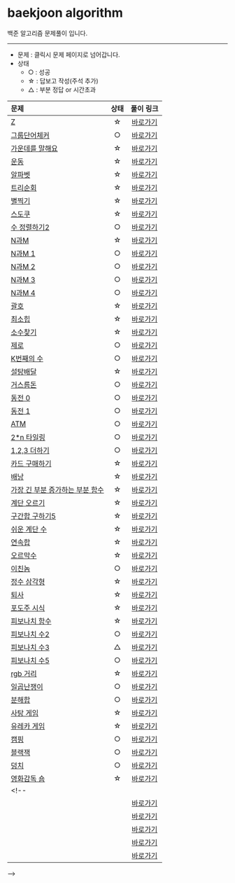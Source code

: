 # baekjoon algorithm
백준 알고리즘 문제풀이 입니다.

---
* 문제 : 클릭시 문제 페이지로 넘어갑니다.
* 상태 
  * ○ : 성공
  * ☆ : 답보고 작성(주석 추가)
  * △ : 부분 정답 or 시간초과

|문제|상태|풀이 링크|
|:-----------------------------------|:----:|:-----:|
|[Z](https://www.acmicpc.net/problem/1074)|☆|[바로가기](https://github.com/soyeonJeonDEV/Algorithm/blob/master/baekjoon/baekjoon_1074.py)
|[그룹단어체커](https://www.acmicpc.net/problem/1316)|○|[바로가기](https://github.com/soyeonJeonDEV/Algorithm/blob/master/baekjoon/baekjoon_1316.py)
|[가운데를 말해요](https://www.acmicpc.net/problem/1655)|☆|[바로가기](https://github.com/soyeonJeonDEV/Algorithm/blob/master/baekjoon/baekjoon_1655.py)
|[운동](https://www.acmicpc.net/problem/1956)|☆|[바로가기](https://github.com/soyeonJeonDEV/Algorithm/blob/master/baekjoon/baekjoon_1956.py)
|[알파벳](https://www.acmicpc.net/problem/1987)|☆|[바로가기](https://github.com/soyeonJeonDEV/Algorithm/blob/master/baekjoon/baekjoon_1987.py)
|[트리순회](https://www.acmicpc.net/problem/1991)|☆|[바로가기](https://github.com/soyeonJeonDEV/Algorithm/blob/master/baekjoon/baekjoon_1991.py)
|[별찍기](https://www.acmicpc.net/problem/2447)|☆|[바로가기](https://github.com/soyeonJeonDEV/Algorithm/blob/master/baekjoon/baekjoon_2447.py)
|[스도쿠](https://www.acmicpc.net/problem/2580)|☆|[바로가기](https://github.com/soyeonJeonDEV/Algorithm/blob/master/baekjoon/baekjoon_2580.py)
|[수 정렬하기2](https://www.acmicpc.net/problem/2751)|○|[바로가기](https://github.com/soyeonJeonDEV/Algorithm/blob/master/baekjoon/baekjoon_2751.py)
|[N과M](https://www.acmicpc.net/problem/15654)|☆|[바로가기](https://github.com/soyeonJeonDEV/Algorithm/blob/master/baekjoon/baekjoon_15654.py)
|[N과M 1](https://www.acmicpc.net/problem/15649)|○|[바로가기](https://github.com/soyeonJeonDEV/Algorithm/blob/master/baekjoon/baekjoon_15649.py)
|[N과M 2](https://www.acmicpc.net/problem/15650)|○|[바로가기](https://github.com/soyeonJeonDEV/Algorithm/blob/master/baekjoon/baekjoon_15650.py)
|[N과M 3](https://www.acmicpc.net/problem/15651)|○|[바로가기](https://github.com/soyeonJeonDEV/Algorithm/blob/master/baekjoon/baekjoon_15651.py)
|[N과M 4](https://www.acmicpc.net/problem/15652)|○|[바로가기](https://github.com/soyeonJeonDEV/Algorithm/blob/master/baekjoon/baekjoon_15652.py)
|[괄호](https://www.acmicpc.net/problem/9012)|☆|[바로가기](https://github.com/soyeonJeonDEV/Algorithm/blob/master/baekjoon/baekjoon_9012.py)
|[최소힙](https://www.acmicpc.net/problem/1927)|☆|[바로가기](https://github.com/soyeonJeonDEV/Algorithm/blob/master/baekjoon/baekjoon_1927.py)
|[소수찾기](https://www.acmicpc.net/problem/1978)|☆|[바로가기](https://github.com/soyeonJeonDEV/Algorithm/blob/master/baekjoon/baekjoon_1978.py)
|[제로](https://www.acmicpc.net/problem/10773)|○|[바로가기](https://github.com/soyeonJeonDEV/Algorithm/blob/master/baekjoon/baekjoon_10773.py)
|[K번째의 수](https://www.acmicpc.net/problem/11004)|○|[바로가기](https://github.com/soyeonJeonDEV/Algorithm/blob/master/baekjoon/baekjoon_11004.py)
|[설탕배달](https://www.acmicpc.net/problem/2839)|☆|[바로가기](https://github.com/soyeonJeonDEV/Algorithm/blob/master/baekjoon/baekjoon_2839.py)
|[거스름돈](https://www.acmicpc.net/problem/5585)|○|[바로가기](https://github.com/soyeonJeonDEV/Algorithm/blob/master/baekjoon/baekjoon_5585.py)
|[동전 0](https://www.acmicpc.net/problem/11047)|○|[바로가기](https://github.com/soyeonJeonDEV/Algorithm/blob/master/baekjoon/baekjoon_11047.py)
|[동전 1](https://www.acmicpc.net/problem/2293)|○|[바로가기](https://github.com/soyeonJeonDEV/Algorithm/blob/master/baekjoon/baekjoon_2293.py)
|[ATM](https://www.acmicpc.net/problem/11399)|○|[바로가기](https://github.com/soyeonJeonDEV/Algorithm/blob/master/baekjoon/baekjoon_11399.py)
|[2*n 타일링](https://www.acmicpc.net/problem/11726)|○|[바로가기](https://github.com/soyeonJeonDEV/Algorithm/blob/master/baekjoon/baekjoon_11726.py)
|[1,2,3 더하기](https://www.acmicpc.net/problem/9095)|○|[바로가기](https://github.com/soyeonJeonDEV/Algorithm/blob/master/baekjoon/baekjoon_9095.py)
|[카드 구매하기](https://www.acmicpc.net/problem/11052)|☆|[바로가기](https://github.com/soyeonJeonDEV/Algorithm/blob/master/baekjoon/baekjoon_11052.py)
|[배낭](https://www.acmicpc.net/problem/12865)|☆|[바로가기](https://github.com/soyeonJeonDEV/Algorithm/blob/master/baekjoon/baekjoon_12865.py)
|[가장 긴 부분 증가하는 부분 함수](https://www.acmicpc.net/problem/11053)|☆|[바로가기](https://github.com/soyeonJeonDEV/Algorithm/blob/master/baekjoon/baekjoon_11053.py)
|[계단 오르기](https://www.acmicpc.net/problem/2579)|☆|[바로가기](https://github.com/soyeonJeonDEV/Algorithm/blob/master/baekjoon/baekjoon_2579.py)
|[구간합 구하기5](https://www.acmicpc.net/problem/11660)|☆|[바로가기](https://github.com/soyeonJeonDEV/Algorithm/blob/master/baekjoon/baekjoon_11660.py)
|[쉬운 계단 수](https://www.acmicpc.net/problem/10844)|☆|[바로가기](https://github.com/soyeonJeonDEV/Algorithm/blob/master/baekjoon/baekjoon_10844.py)
|[연속합](https://www.acmicpc.net/problem/1912)|☆|[바로가기](https://github.com/soyeonJeonDEV/Algorithm/blob/master/baekjoon/baekjoon_1912.py)
|[오르막수](https://www.acmicpc.net/problem/11057)|☆|[바로가기](https://github.com/soyeonJeonDEV/Algorithm/blob/master/baekjoon/baekjoon_11057.py)
|[이친놈](https://www.acmicpc.net/problem/2193)|○|[바로가기](https://github.com/soyeonJeonDEV/Algorithm/blob/master/baekjoon/baekjoon_2193.py)
|[정수 삼각형](https://www.acmicpc.net/problem/1932)|☆|[바로가기](https://github.com/soyeonJeonDEV/Algorithm/blob/master/baekjoon/baekjoon_1932.py)
|[퇴사](https://www.acmicpc.net/problem/14501)|☆|[바로가기](https://github.com/soyeonJeonDEV/Algorithm/blob/master/baekjoon/baekjoon_14501.py)
|[포도주 시식](https://www.acmicpc.net/problem/2156)|☆|[바로가기](https://github.com/soyeonJeonDEV/Algorithm/blob/master/baekjoon/baekjoon_2156.py)
|[피보나치 함수](https://www.acmicpc.net/problem/1003)|☆|[바로가기](https://github.com/soyeonJeonDEV/Algorithm/blob/master/baekjoon/baekjoon_1003.py)
|[피보나치 수2](https://www.acmicpc.net/problem/2748)|○|[바로가기](https://github.com/soyeonJeonDEV/Algorithm/blob/master/baekjoon/baekjoon_2748.py)
|[피보나치 수3](https://www.acmicpc.net/problem/2749)|△|[바로가기](https://github.com/soyeonJeonDEV/Algorithm/blob/master/baekjoon/baekjoon_2749.py)|
|[피보나치 수5](https://www.acmicpc.net/problem/10870)|○|[바로가기](https://github.com/soyeonJeonDEV/Algorithm/blob/master/baekjoon/baekjoon_10870.py)|
|[rgb 거리](https://www.acmicpc.net/problem/1149)|☆|[바로가기](https://github.com/soyeonJeonDEV/Algorithm/blob/master/baekjoon/baekjoon_1149.py)|
|[일곱난쟁이](https://www.acmicpc.net/problem/2309)|○|[바로가기](https://github.com/soyeonJeonDEV/Algorithm/blob/master/baekjoon/baekjoon_2309.py)|
|[분해합](https://www.acmicpc.net/problem/2231)|○|[바로가기](https://github.com/soyeonJeonDEV/Algorithm/blob/master/baekjoon/baekjoon_2231.py)|
|[사탕 게임](https://www.acmicpc.net/problem/3085)|☆|[바로가기](https://github.com/soyeonJeonDEV/Algorithm/blob/master/baekjoon/baekjoon_3085.py)|
|[유레카 게임](https://www.acmicpc.net/problem/10448)|☆|[바로가기](https://github.com/soyeonJeonDEV/Algorithm/blob/master/baekjoon/baekjoon_10448.py)|
|[캠핑](https://www.acmicpc.net/problem/4796)|○|[바로가기](https://github.com/soyeonJeonDEV/Algorithm/blob/master/baekjoon/baekjoon_4796.py)|
|[블랙잭](https://www.acmicpc.net/problem/2798)|○|[바로가기](https://github.com/soyeonJeonDEV/Algorithm/blob/master/baekjoon/baekjoon_2798.py)|
|[덩치](https://www.acmicpc.net/problem/7568)|○|[바로가기](https://github.com/soyeonJeonDEV/Algorithm/blob/master/baekjoon/baekjoon_7568.py)|
|[영화감독 숌](https://www.acmicpc.net/problem/1436)|☆|[바로가기](https://github.com/soyeonJeonDEV/Algorithm/blob/master/baekjoon/baekjoon_1436.py)|
<!-- |[]()| |[바로가기]()|
|[]()| |[바로가기]()|
|[]()| |[바로가기]()|
|[]()| |[바로가기]()|
|[]()| |[바로가기]()|
|[]()| |[바로가기]()|
 -->
